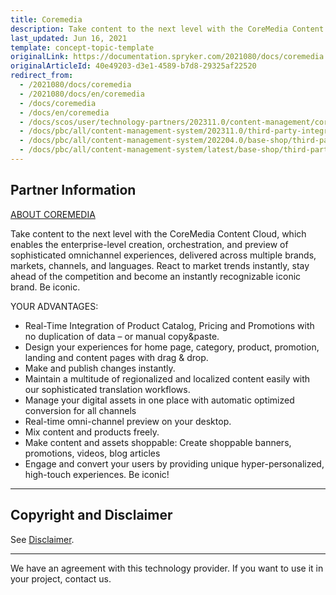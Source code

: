 ```yaml
---
title: Coremedia
description: Take content to the next level with the CoreMedia Content Cloud that can be integrated in the Spryker Commerce OS.
last_updated: Jun 16, 2021
template: concept-topic-template
originalLink: https://documentation.spryker.com/2021080/docs/coremedia
originalArticleId: 40e49203-d3e1-4589-b7d8-29325af22520
redirect_from:
  - /2021080/docs/coremedia
  - /2021080/docs/en/coremedia
  - /docs/coremedia
  - /docs/en/coremedia
  - /docs/scos/user/technology-partners/202311.0/content-management/coremedia.html
  - /docs/pbc/all/content-management-system/202311.0/third-party-integrations/coremedia.html
  - /docs/pbc/all/content-management-system/202204.0/base-shop/third-party-integrations/coremedia.html
  - /docs/pbc/all/content-management-system/latest/base-shop/third-party-integrations/coremedia.html
---
```


## Partner Information

[ABOUT COREMEDIA](https://www.coremedia.com)

Take content to the next level with the CoreMedia Content Cloud, which enables the enterprise-level creation, orchestration, and preview of sophisticated omnichannel experiences, delivered across multiple brands, markets, channels, and languages. React to market trends instantly, stay ahead of the competition and become an instantly recognizable iconic brand. Be iconic.

YOUR ADVANTAGES:
- Real-Time Integration of Product Catalog, Pricing and Promotions with no duplication of data – or manual copy&paste.
- Design your experiences for home page, category, product, promotion, landing and content pages with drag & drop.
- Make and publish changes instantly.
- Maintain a multitude of regionalized and localized content easily with our sophisticated translation workflows.
- Manage your digital assets in one place with automatic optimized conversion for all channels
- Real-time omni-channel preview on your desktop.
- Mix content and products freely.
- Make content and assets shoppable: Create shoppable banners, promotions, videos, blog articles
- Engage and convert your users by providing unique hyper-personalized, high-touch experiences. Be iconic!

---

## Copyright and Disclaimer

See [Disclaimer](https://github.com/spryker/spryker-documentation).

---
We have an agreement with this technology provider. If you want to use it in your project,  contact us.

<div class="hubspot-form js-hubspot-form" data-portal-id="2770802" data-form-id="163e11fb-e833-4638-86ae-a2ca4b929a41" id="hubspot-1"></div>
